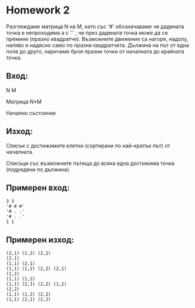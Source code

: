 # Homework 2

Разглеждаме матрица N на M, като със '#' обозначаваме че дадената точка е непроходима а с '.' , че през дадената точка може да се премине (празно квадратче). Възможните движение са нагоре, надолу, наляво и надясно само по празни квадратчета. Дължина на път от една поле до друго, наричаме броя празни точки от началната до крайната точка.

## Вход:

N M

Матрица N*M 

Начално състояние

## Изход:

Списък с достижимите клетки (сортирани по най-кратък път) от началната.

Списъци със възможните пътища до всяка една достижима точка (подредени по дължина). 

## Примерен вход:
```
3 3
'# # #'
'# . .'
'# . .'
1 1
```

## Примерен изход:
```
(2,1) (1,2) (2,2)
(2,1)
(1,1) (2,1)
(1,1) (1,2) (2,2) (2,1)
(1,2)
(1,1) (1,2)
(1,1) (2,1) (2,2) (1,2)
(2,2)
(1,1) (1,2) (2,2)
(1,1) (2,1) (2,2)
```
